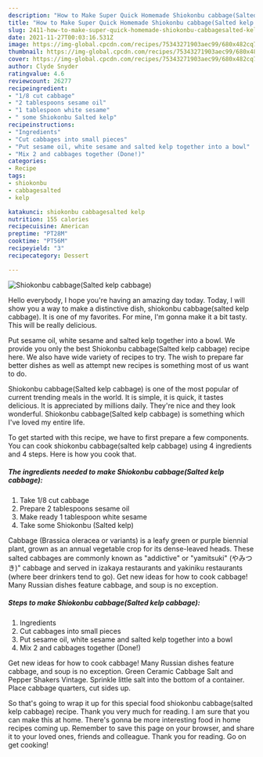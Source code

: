 ```yaml
---
description: "How to Make Super Quick Homemade Shiokonbu cabbage(Salted kelp cabbage)"
title: "How to Make Super Quick Homemade Shiokonbu cabbage(Salted kelp cabbage)"
slug: 2411-how-to-make-super-quick-homemade-shiokonbu-cabbagesalted-kelp-cabbage
date: 2021-11-27T00:03:16.531Z
image: https://img-global.cpcdn.com/recipes/75343271903aec99/680x482cq70/shiokonbu-cabbagesalted-kelp-cabbage-recipe-main-photo.jpg
thumbnail: https://img-global.cpcdn.com/recipes/75343271903aec99/680x482cq70/shiokonbu-cabbagesalted-kelp-cabbage-recipe-main-photo.jpg
cover: https://img-global.cpcdn.com/recipes/75343271903aec99/680x482cq70/shiokonbu-cabbagesalted-kelp-cabbage-recipe-main-photo.jpg
author: Clyde Snyder
ratingvalue: 4.6
reviewcount: 26277
recipeingredient:
- "1/8 cut cabbage"
- "2 tablespoons sesame oil"
- "1 tablespoon white sesame"
- " some Shiokonbu Salted kelp"
recipeinstructions:
- "Ingredients"
- "Cut cabbages into small pieces"
- "Put sesame oil, white sesame and salted kelp together into a bowl"
- "Mix 2 and cabbages together (Done!)"
categories:
- Recipe
tags:
- shiokonbu
- cabbagesalted
- kelp

katakunci: shiokonbu cabbagesalted kelp 
nutrition: 155 calories
recipecuisine: American
preptime: "PT28M"
cooktime: "PT56M"
recipeyield: "3"
recipecategory: Dessert

---
```



![Shiokonbu cabbage(Salted kelp cabbage)](https://img-global.cpcdn.com/recipes/75343271903aec99/680x482cq70/shiokonbu-cabbagesalted-kelp-cabbage-recipe-main-photo.jpg)

Hello everybody, I hope you're having an amazing day today. Today, I will show you a way to make a distinctive dish, shiokonbu cabbage(salted kelp cabbage). It is one of my favorites. For mine, I'm gonna make it a bit tasty. This will be really delicious.

Put sesame oil, white sesame and salted kelp together into a bowl. We provide you only the best Shiokonbu cabbage(Salted kelp cabbage) recipe here. We also have wide variety of recipes to try. The wish to prepare far better dishes as well as attempt new recipes is something most of us want to do.

Shiokonbu cabbage(Salted kelp cabbage) is one of the most popular of current trending meals in the world. It is simple, it is quick, it tastes delicious. It is appreciated by millions daily. They're nice and they look wonderful. Shiokonbu cabbage(Salted kelp cabbage) is something which I've loved my entire life.


To get started with this recipe, we have to first prepare a few components. You can cook shiokonbu cabbage(salted kelp cabbage) using 4 ingredients and 4 steps. Here is how you cook that.

<!--inarticleads1-->

##### The ingredients needed to make Shiokonbu cabbage(Salted kelp cabbage):

1. Take 1/8 cut cabbage
1. Prepare 2 tablespoons sesame oil
1. Make ready 1 tablespoon white sesame
1. Take  some Shiokonbu (Salted kelp)


Cabbage (Brassica oleracea or variants) is a leafy green or purple biennial plant, grown as an annual vegetable crop for its dense-leaved heads. These salted cabbages are commonly known as &#34;addictive&#34; or &#34;yamitsuki&#34; (やみつき)&#34; cabbage and served in izakaya restaurants and yakiniku restaurants (where beer drinkers tend to go). Get new ideas for how to cook cabbage! Many Russian dishes feature cabbage, and soup is no exception. 

<!--inarticleads2-->

##### Steps to make Shiokonbu cabbage(Salted kelp cabbage):

1. Ingredients
1. Cut cabbages into small pieces
1. Put sesame oil, white sesame and salted kelp together into a bowl
1. Mix 2 and cabbages together (Done!)


Get new ideas for how to cook cabbage! Many Russian dishes feature cabbage, and soup is no exception. Green Ceramic Cabbage Salt and Pepper Shakers Vintage. Sprinkle little salt into the bottom of a container. Place cabbage quarters, cut sides up. 

So that's going to wrap it up for this special food shiokonbu cabbage(salted kelp cabbage) recipe. Thank you very much for reading. I am sure that you can make this at home. There's gonna be more interesting food in home recipes coming up. Remember to save this page on your browser, and share it to your loved ones, friends and colleague. Thank you for reading. Go on get cooking!
